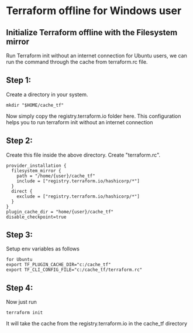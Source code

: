 # Terraform offline for Windows user

## Initialize Terraform offline with the Filesystem mirror

Run Terraform init without an internet connection for Ubuntu users, we can run the command through the cache from terraform.rc file. 

## Step 1: 
Create a directory in your system. 
```
mkdir "$HOME/cache_tf"
```
Now simply copy the registry.terraform.io folder here. This configuration helps you to run terraform init without an internet connection

## Step 2: 
Create this file inside the above directory. Create "terraform.rc".

```
provider_installation {
  filesystem_mirror {
    path = "/home/{user}/cache_tf"
    include = ["registry.terraform.io/hashicorp/*"]
  }
  direct {
    exclude = ["registry.terraform.io/hashicorp/*"]
  }
}
plugin_cache_dir = "home/{user}/cache_tf"
disable_checkpoint=true
```

## Step 3: 
Setup env variables as follows
  
  ```
for Ubuntu
export TF_PLUGIN_CACHE_DIR="c:/cache_tf"
export TF_CLI_CONFIG_FILE="c:/cache_tf/terraform.rc"
  ```

## Step 4: 
Now just run 
```
terraform init
  ```
It will take the cache from the registry.terraform.io in the cache_tf directory



